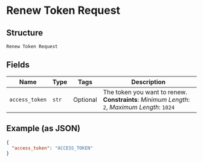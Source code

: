 
# Renew Token Request

## Structure

`Renew Token Request`

## Fields

| Name | Type | Tags | Description |
|  --- | --- | --- | --- |
| `access_token` | `str` | Optional | The token you want to renew.<br>**Constraints**: *Minimum Length*: `2`, *Maximum Length*: `1024` |

## Example (as JSON)

```json
{
  "access_token": "ACCESS_TOKEN"
}
```


